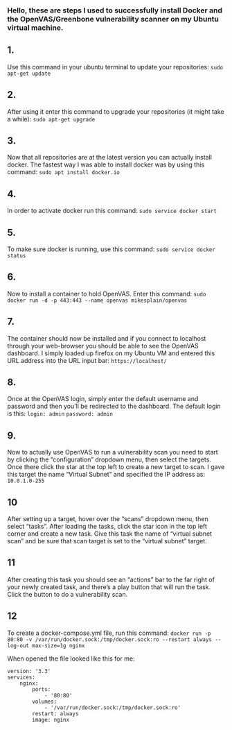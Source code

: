 ### Hello, these are steps I used to successfully install Docker and the OpenVAS/Greenbone vulnerability scanner on my Ubuntu virtual machine.

## 1.
Use this command in your ubuntu terminal to update your repositories:
`sudo apt-get update`

## 2.
After using it enter this command to upgrade your repositories (it might take a while):
`sudo apt-get upgrade`


## 3.
Now that all repositories are at the latest version you can actually install docker. The fastest way I was able to install docker was by using this command:
`sudo apt install docker.io`


## 4.
In order to activate docker run this command:
`sudo service docker start`


## 5.
To make sure docker is running, use this command:
`sudo service docker status`

## 6.
Now to install a container to hold OpenVAS. Enter this command:
`sudo docker run -d -p 443:443 --name openvas mikesplain/openvas`

## 7.
The container should now be installed and if you connect to localhost through your web-browser you should be able to see the OpenVAS dashboard. I simply loaded up firefox on my Ubuntu VM and entered this URL address into the URL input bar:
`https://localhost/`

## 8.
Once at the OpenVAS login, simply enter the default username and password and then you’ll be redirected to the dashboard. The default login is this:
`login: admin`
`password: admin`

## 9.
Now to actually use OpenVAS to run a vulnerability scan you need to start by clicking the “configuration” dropdown menu, then select the targets. Once there click the star at the top left to create a new target to scan.
I gave this target the name “Virtual Subnet” and specified the IP address as:
`10.0.1.0-255`

## 10
After setting up a target, hover over the “scans” dropdown menu, then select “tasks”. After loading the tasks, click the star icon in the top left corner and create a new task. 
Give this task the name of “virtual subnet scan” and be sure that scan target is set to the “virtual subnet” target.

## 11
After creating this task you should see an “actions” bar to the far right of your newly created task, and there’s a play button that will run the task. Click the button to do a vulnerability scan.

## 12
To create a docker-compose.yml file, run this command:
`docker run -p 80:80 -v /var/run/docker.sock:/tmp/docker.sock:ro --restart always --log-out max-size=1g nginx`

When opened the file looked like this for me:
```
version: '3.3'
services:
    nginx:
        ports:
            - '80:80'
        volumes:
            - '/var/run/docker.sock:/tmp/docker.sock:ro'
        restart: always
        image: nginx
```
